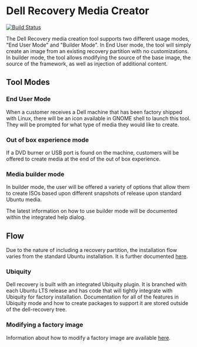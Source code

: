 # Dell Recovery Media Creator

[![Build Status](https://travis-ci.org/dell/dell-recovery.png)](https://travis-ci.org/dell/dell-recovery)

The Dell Recovery media creation tool supports two different usage modes,
"End User Mode" and "Builder Mode".  In End User mode, the tool will simply
create an image from an existing recovery partition with no customizations.
In builder mode, the tool allows modifying the source of the base image,
the source of the framework, as well as injection of additional content.

## Tool Modes

### End User Mode

When a customer receives a Dell machine that has been factory shipped
with Linux, there will be an icon available in GNOME shell to launch this
tool.  They will be prompted for what type of media they would like to create.

### Out of box experience mode

If a DVD burner or USB port is found on the machine, customers will be offered
to create media at the end of the out of box experience.

### Media builder mode

In builder mode, the user will be offered a variety of options that allow them
to create ISOs based upon
different snapshots of release upon standard Ubuntu media.

The latest information on how to use builder mode will be documented within the
integrated help dialog.

## Flow

Due to the nature of including a recovery partition, the installation flow
varies from the standard Ubuntu
installation.
It is further documented [here](installation_flow.md).

### Ubiquity

Dell recovery is built with an integrated Ubiquity plugin.  It is branched with
each Ubuntu LTS release and has code that will tightly integrate with Ubiquity
for factory installation.  Documentation for all of the features in Ubiquity
mode and how to create packages to support it are stored outside of the
dell-recovery tree.

### Modifying a factory image

Information about how to modify a factory image are available [here](modifying_factory_image.md).
